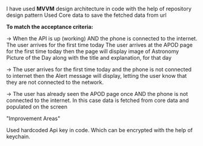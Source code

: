 
I have used **MVVM** design architecture in code with the help of repository design pattern 
Used Core data to save the fetched data from url 

**To match the acceptance criteria:**

-> When the  API is up (working) AND the phone is connected to the internet. The user arrives for the first time today
The user arrives at the APOD page for the first time today then the page will display image of Astronomy 
Picture of the Day along with the title and explanation, for that day

-> The user arrives for the first time today and the phone is not connected to internet 
then the Alert message will display, letting the user know that they are not connected to the network.

-> The user has already seen the APOD page once AND the phone is not connected to
the internet. In this case data is fetched from core data and populated on the screen

"Improvement Areas"

Used hardcoded Api key in code. Which can be encrypted with the help of keychain.
